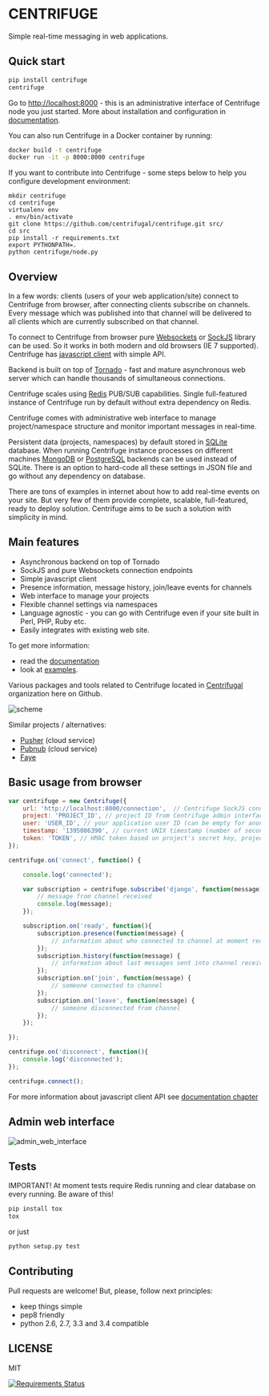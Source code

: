 CENTRIFUGE
==========

Simple real-time messaging in web applications.

Quick start
-----------
```bash
pip install centrifuge
centrifuge
```

Go to [http://localhost:8000](http://localhost:8000) - this is an administrative interface of Centrifuge node you just started. More about installation and configuration in [documentation](https://centrifuge.readthedocs.org/en/latest/).

You can also run Centrifuge in a Docker container by running:
```bash
docker build -t centrifuge
docker run -it -p 8000:8000 centrifuge
```

If you want to contribute into Centrifuge - some steps below to help you configure development environment:
```
mkdir centrifuge
cd centrifuge
virtualenv env
. env/bin/activate
git clone https://github.com/centrifugal/centrifuge.git src/
cd src
pip install -r requirements.txt
export PYTHONPATH=.
python centrifuge/node.py
```

Overview
--------

In a few words: clients (users of your web application/site) connect to Centrifuge from browser,
after connecting clients subscribe on channels. Every message which was published into that
channel will be delivered to all clients which are currently subscribed on that channel.

To connect to Centrifuge from browser pure [Websockets](http://en.wikipedia.org/wiki/WebSocket)
or [SockJS](https://github.com/sockjs/sockjs-client) library can be used. So it works in both
modern and old browsers (IE 7 supported). Centrifuge has [javascript client](https://github.com/centrifugal/centrifuge/tree/master/javascript) with simple API.

Backend is built on top of [Tornado](http://www.tornadoweb.org/en/stable/) - fast and mature
asynchronous web server which can handle thousands of simultaneous connections.

Centrifuge scales using [Redis](http://redis.io/) PUB/SUB capabilities.
Single full-featured instance of Centrifuge run by default without extra dependency
on Redis.

Centrifuge comes with administrative web interface to manage project/namespace
structure and monitor important messages in real-time.

Persistent data (projects, namespaces) by default stored in [SQLite](http://www.sqlite.org/) database.
When running Centrifuge instance processes on different machines [MongoDB](https://github.com/centrifugal/centrifuge-mongodb)
or [PostgreSQL](https://github.com/centrifugal/centrifuge-postgresql) backends can be used instead of SQLite. There is an option
to hard-code all these settings in JSON file and go without any dependency on database.

There are tons of examples in internet about how to add real-time events on your site. But very few
of them provide complete, scalable, full-featured, ready to deploy solution. Centrifuge aims to be
such a solution with simplicity in mind.


Main features
-------------

* Asynchronous backend on top of Tornado
* SockJS and pure Websockets connection endpoints
* Simple javascript client
* Presence information, message history, join/leave events for channels
* Web interface to manage your projects
* Flexible channel settings via namespaces
* Language agnostic - you can go with Centrifuge even if your site built in Perl, PHP, Ruby etc.
* Easily integrates with existing web site.

To get more information:

* read the [documentation](https://centrifuge.readthedocs.org/en/latest/)
* look at [examples](https://github.com/centrifugal/centrifuge/tree/master/examples).

Various packages and tools related to Centrifuge located in [Centrifugal](https://github.com/centrifugal)
organization here on Github.

![scheme](https://raw.github.com/centrifugal/centrifuge/master/docs/content/img/centrifuge.png "scheme")

Similar projects / alternatives:

* [Pusher](http://pusher.com/) (cloud service)
* [Pubnub](http://www.pubnub.com/) (cloud service)
* [Faye](http://faye.jcoglan.com/)


Basic usage from browser
------------------------

```javascript
var centrifuge = new Centrifuge({
    url: 'http://localhost:8000/connection',  // Centrifuge SockJS connection endpoint
    project: 'PROJECT_ID', // project ID from Centrifuge admin interface
    user: 'USER_ID', // your application user ID (can be empty for anonymous access)
    timestamp: '1395086390', // current UNIX timestamp (number of seconds as string)
    token: 'TOKEN', // HMAC token based on project's secret key, project ID, user ID and timestamp
});

centrifuge.on('connect', function() {

    console.log('connected');

    var subscription = centrifuge.subscribe('django', function(message) {
        // message from channel received
        console.log(message);
    });

    subscription.on('ready', function(){
        subscription.presence(function(message) {
            // information about who connected to channel at moment received
        });
        subscription.history(function(message) {
            // information about last messages sent into channel received
        });
        subscription.on('join', function(message) {
            // someone connected to channel
        });
        subscription.on('leave', function(message) {
            // someone disconnected from channel
        });
    });

});

centrifuge.on('disconnect', function(){
    console.log('disconnected');
});

centrifuge.connect();
```

For more information about javascript client API see [documentation chapter](https://centrifuge.readthedocs.org/en/latest/content/client_api.html)

Admin web interface
-------------------

![admin_web_interface](https://raw.github.com/centrifugal/centrifuge/master/docs/content/img/centrifuge.gif "admin web interface")


Tests
-----

IMPORTANT! At moment tests require Redis running and clear database on every running. Be aware of this!

```bash
pip install tox
tox
```

or just

```bash
python setup.py test
```

Contributing
------------

Pull requests are welcome! But, please, follow next principles:

* keep things simple
* pep8 friendly
* python 2.6, 2.7, 3.3 and 3.4 compatible

LICENSE
-------

MIT

[![Requirements Status](https://requires.io/github/centrifugal/centrifuge/requirements.png?branch=master)](https://requires.io/github/centrifugal/centrifuge/requirements/?branch=master)
